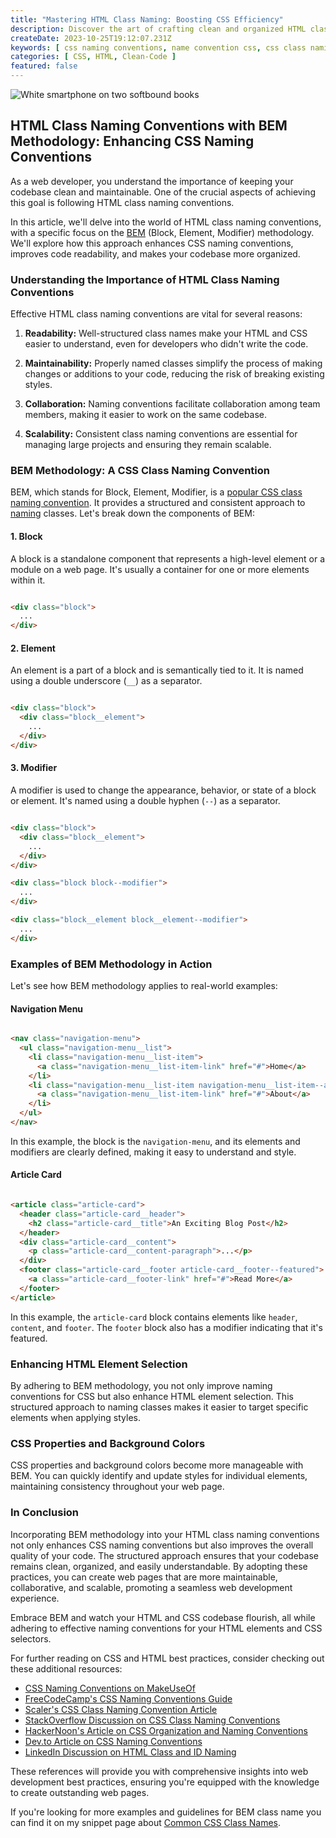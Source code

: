 ```yaml
---
title: "Mastering HTML Class Naming: Boosting CSS Efficiency"
description: Discover the art of crafting clean and organized HTML class names while enhancing CSS naming conventions. Learn how to create maintainable, scalable, and SEO-friendly code with the latest best practices.
createDate: 2023-10-25T19:12:07.231Z
keywords: [ css naming conventions, name convention css, css class naming conventions, css class name convention, html id naming convention, naming css, html id name convention, html class naming conventions ]
categories: [ CSS, HTML, Clean-Code ]
featured: false
---
```


<Image src="html.jpg" alt="White smartphone on two softbound books" />

## HTML Class Naming Conventions with BEM Methodology: Enhancing CSS Naming Conventions

As a web developer, you understand the importance of keeping your codebase clean and maintainable. One of the crucial
aspects of achieving this goal is following HTML class naming conventions.

In this article, we'll delve into the world of HTML class naming conventions, with a specific focus on
the [BEM](https://www.educative.io/answers/what-is-a-css-class-naming-convention) (Block,
Element, Modifier) methodology.
We'll explore how this approach enhances CSS naming conventions, improves code readability, and makes your codebase more
organized.

### Understanding the Importance of HTML Class Naming Conventions

Effective HTML class naming conventions are vital for several reasons:

1. **Readability:** Well-structured class names make your HTML and CSS easier to understand, even for developers who
   didn't write the code.

2. **Maintainability:** Properly named classes simplify the process of making changes or additions to your code,
   reducing the risk of breaking existing styles.

3. **Collaboration:** Naming conventions facilitate collaboration among team members, making it easier to work on the
   same codebase.

4. **Scalability:** Consistent class naming conventions are essential for managing large projects and ensuring they
   remain scalable.

### BEM Methodology: A CSS Class Naming Convention

BEM, which stands for Block, Element, Modifier, is
a [popular CSS class naming convention](https://en.bem.info/methodology/naming-convention/). It provides a structured
and consistent approach to [naming](https://getbem.com/naming/) classes. Let's break down the components of BEM:

#### 1. **Block**

A block is a standalone component that represents a high-level element or a module on a web page. It's usually a
container for one or more elements within it.

```html

<div class="block">
  ...
</div>
```

#### 2. **Element**

An element is a part of a block and is semantically tied to it. It is named using a double underscore (`__`) as a
separator.

```html

<div class="block">
  <div class="block__element">
    ...
  </div>
</div>
```

#### 3. **Modifier**

A modifier is used to change the appearance, behavior, or state of a block or element. It's named using a double
hyphen (`--`) as a separator.

```html

<div class="block">
  <div class="block__element">
    ...
  </div>
</div>

<div class="block block--modifier">
  ...
</div>

<div class="block__element block__element--modifier">
  ...
</div>
```

### Examples of BEM Methodology in Action

Let's see how BEM methodology applies to real-world examples:

#### Navigation Menu

```html

<nav class="navigation-menu">
  <ul class="navigation-menu__list">
    <li class="navigation-menu__list-item">
      <a class="navigation-menu__list-item-link" href="#">Home</a>
    </li>
    <li class="navigation-menu__list-item navigation-menu__list-item--active">
      <a class="navigation-menu__list-item-link" href="#">About</a>
    </li>
  </ul>
</nav>
```

In this example, the block is the `navigation-menu`, and its elements and modifiers are clearly defined, making it easy
to understand and style.

#### Article Card

```html

<article class="article-card">
  <header class="article-card__header">
    <h2 class="article-card__title">An Exciting Blog Post</h2>
  </header>
  <div class="article-card__content">
    <p class="article-card__content-paragraph">...</p>
  </div>
  <footer class="article-card__footer article-card__footer--featured">
    <a class="article-card__footer-link" href="#">Read More</a>
  </footer>
</article>
```

In this example, the `article-card` block contains elements like `header`, `content`, and `footer`. The `footer` block
also has a modifier indicating that it's featured.

### Enhancing HTML Element Selection

By adhering to BEM methodology, you not only improve naming conventions for CSS but also enhance HTML element selection.
This structured approach to naming classes makes it easier to target specific elements when applying styles.

### CSS Properties and Background Colors

CSS properties and background colors become more manageable with BEM. You can quickly identify and update styles for
individual elements, maintaining consistency throughout your web page.

### In Conclusion

Incorporating BEM methodology into your HTML class naming conventions not only enhances CSS naming conventions but also
improves the overall quality of your code. The structured approach ensures that your codebase remains clean, organized,
and easily understandable. By adopting these practices, you can create web pages that are more maintainable,
collaborative, and scalable, promoting a seamless web development experience.

Embrace BEM and watch your HTML and CSS codebase flourish, all while adhering to effective naming conventions for your
HTML elements and CSS selectors.

For further reading on CSS and HTML best practices, consider checking out these additional resources:

- [CSS Naming Conventions on MakeUseOf](https://www.makeuseof.com/css-class-and-id-best-naming-practices/)
- [FreeCodeCamp's CSS Naming Conventions Guide](https://www.freecodecamp.org/news/css-naming-conventions-that-will-save-you-hours-of-debugging-35cea737d849/)
- [Scaler's CSS Class Naming Convention Article](https://www.scaler.com/topics/css-class-naming-convention/)
- [StackOverflow Discussion on CSS Class Naming Conventions](https://stackoverflow.com/questions/7927193/css-class-naming-convention)
- [HackerNoon's Article on CSS Organization and Naming Conventions](https://hackernoon.com/best-practice-in-css-organisation-and-naming-conventions-4d103ujy)
- [Dev.to Article on CSS Naming Conventions](https://dev.to/ziizium/css-naming-conventions-5gd6)
- [LinkedIn Discussion on HTML Class and ID Naming](https://www.linkedin.com/advice/1/how-do-you-name-html-classes-ids-skills-html)

These references will provide you with comprehensive insights into web development best practices, ensuring you're
equipped with the knowledge to create outstanding web pages.

If you're looking for more examples and guidelines for BEM class name you can find it on my snippet page
about [Common CSS Class Names](/snippets/bem-classes).
